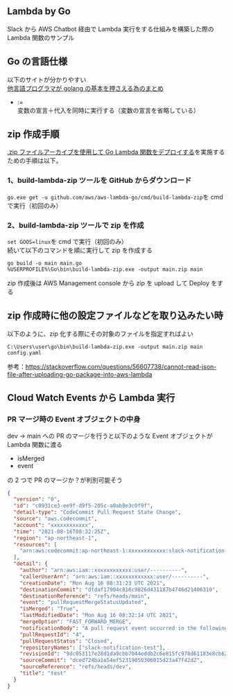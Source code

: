 ## Lambda by Go

Slack から AWS Chatbot 経由で Lambda 実行をする仕組みを構築した際の Lambda 関数のサンプル

## Go の言語仕様

以下のサイトが分かりやすい<br>
[他言語プログラマが golang の基本を押さえる為のまとめ](https://qiita.com/tfrcm/items/e2a3d7ce7ab8868e37f7)

- :=<br>変数の宣言＋代入を同時に実行する（変数の宣言を省略している）

## zip 作成手順

[.zip ファイルアーカイブを使用して Go Lambda 関数をデプロイする](https://docs.aws.amazon.com/ja_jp/lambda/latest/dg/golang-package.html)を実施するための手順は以下。

### 1、build-lambda-zip ツールを GitHub からダウンロード

`go.exe get -u github.com/aws/aws-lambda-go/cmd/build-lambda-zip`を cmd で実行（初回のみ）

### 2、build-lambda-zip ツールで zip を作成

`set GOOS=linux`を cmd で実行（初回のみ）<br>
続いて以下のコマンドを順に実行して zip を作成する

```
go build -o main main.go
%USERPROFILE%\Go\bin\build-lambda-zip.exe -output main.zip main
```

zip 作成後は AWS Management console から zip を upload して Deploy をする

## zip 作成時に他の設定ファイルなどを取り込みたい時

以下のように、zip 化する際にその対象のファイルを指定すればよい

```
C:\Users\user\go\bin\build-lambda-zip.exe -output main.zip main config.yaml
```

参考：https://stackoverflow.com/questions/56607738/cannot-read-json-file-after-uploading-go-package-into-aws-lambda

## Cloud Watch Events から Lambda 実行

### PR マージ時の Event オブジェクトの中身

dev -> main への PR のマージを行うと以下のような Event オブジェクトが Lambda 関数に渡る

- isMerged
- event

の 2 つで PR のマージか？が判別可能そう

```json
{
  "version": "0",
  "id": "c0931ce3-ee9f-d9f5-205c-a0ab8e3c0f9f",
  "detail-type": "CodeCommit Pull Request State Change",
  "source": "aws.codecommit",
  "account": "xxxxxxxxxxxx",
  "time": "2021-08-16T08:32:25Z",
  "region": "ap-northeast-1",
  "resources": [
    "arn:aws:codecommit:ap-northeast-1:xxxxxxxxxxxx:slack-notification-test"
  ],
  "detail": {
    "author": "arn:aws:iam::xxxxxxxxxxxx:user/----------",
    "callerUserArn": "arn:aws:iam::xxxxxxxxxxxx:user/----------",
    "creationDate": "Mon Aug 16 08:31:23 UTC 2021",
    "destinationCommit": "dfdaf17904c816c9826d431187b4746d21406319",
    "destinationReference": "refs/heads/main",
    "event": "pullRequestMergeStatusUpdated",
    "isMerged": "True",
    "lastModifiedDate": "Mon Aug 16 08:32:14 UTC 2021",
    "mergeOption": "FAST_FORWARD_MERGE",
    "notificationBody": "A pull request event occurred in the following AWS CodeCommit repository: slack-notification-test. User: arn:aws:iam::xxxxxxxxxxxx:user/----------. Event: Updated. Pull request name: 4. Additional information: The pull request merge status has been updated. The status is merged. For more information, go to the AWS CodeCommit console https://ap-northeast-1.console.aws.amazon.com/codesuite/codecommit/repositories/slack-notification-test/pull-requests/4?region=ap-northeast-1.",
    "pullRequestId": "4",
    "pullRequestStatus": "Closed",
    "repositoryNames": ["slack-notification-test"],
    "revisionId": "9dc053117e28d1da9cbb7044eddb2c6e815fc978d61183e8cb62a59997599037",
    "sourceCommit": "dced724ba1e54ef52319050306015d23a47f42d2",
    "sourceReference": "refs/heads/dev",
    "title": "test"
  }
}
```
